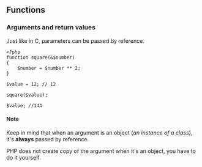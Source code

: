 ## Functions

### Arguments and return values

Just like in C, parameters can be passed by reference. 

```
<?php
function square(&$number)
{
    $number = $number ** 2;
}

$value = 12; // 12

square($value);

$value; //144
```

#### Note
Keep in mind that when an argument is an object (_an instance of a class_), it's **always** passed by reference.

PHP does not create copy of the argument when it's an object, you have to do it yourself.
